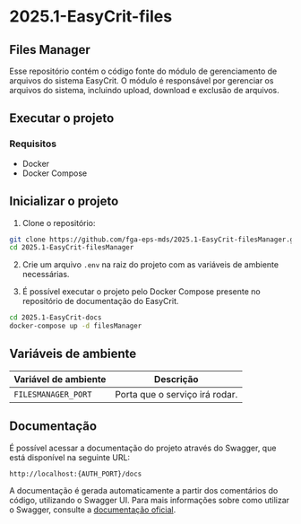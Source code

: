 # 2025.1-EasyCrit-files

## Files Manager
Esse repositório contém o código fonte do módulo de gerenciamento de arquivos do sistema EasyCrit. O módulo é responsável por gerenciar os arquivos do sistema, incluindo upload, download e exclusão de arquivos.

## Executar o projeto
### Requisitos
- Docker
- Docker Compose

## Inicializar o projeto
1. Clone o repositório:
```bash
git clone https://github.com/fga-eps-mds/2025.1-EasyCrit-filesManager.git
cd 2025.1-EasyCrit-filesManager
```
2. Crie um arquivo `.env` na raiz do projeto com as variáveis de ambiente necessárias.

3. É possível executar o projeto pelo Docker Compose presente no repositório de documentação do EasyCrit.
```bash
cd 2025.1-EasyCrit-docs
docker-compose up -d filesManager
```

## Variáveis de ambiente
| Variável de ambiente | Descrição |
|----------------------|-----------|
| `FILESMANAGER_PORT` | Porta que o serviço irá rodar. |

## Documentação
É possível acessar a documentação do projeto através do Swagger, que está disponível na seguinte URL:
```
http://localhost:{AUTH_PORT}/docs
```
A documentação é gerada automaticamente a partir dos comentários do código, utilizando o Swagger UI. Para mais informações sobre como utilizar o Swagger, consulte a [documentação oficial](https://swagger.io/docs/).